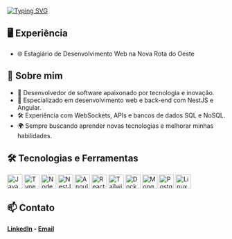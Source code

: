 [![Typing SVG](https://readme-typing-svg.herokuapp.com?font=Fira+Code&size=30&pause=1000&width=435&lines=Ol%C3%A1%2C+meu+nome+%C3%A9+Josu%C3%A9;Hello%2C+my+name+is+Josu%C3%A9;Sou+um+desenvolvedor+de+software;I'm+a+software+developer)](https://git.io/typing-svg)

## 🖥️ Experiência
- 🌐 Estagiário de Desenvolvimento Web na Nova Rota do Oeste

## 📰 Sobre mim
- 🚀 Desenvolvedor de software apaixonado por tecnologia e inovação. 
- 🎯 Especializado em desenvolvimento web e back-end com NestJS e Angular.
- 🛠️ Experiência com WebSockets, APIs e bancos de dados SQL e NoSQL.
- 🌍 Sempre buscando aprender novas tecnologias e melhorar minhas habilidades.

## 🛠️ Tecnologias e Ferramentas
<div>
  <img align="center" alt="JavaScript" height="32" width="35" src="https://cdn.jsdelivr.net/gh/devicons/devicon/icons/javascript/javascript-original.svg" />
  <img align="center" alt="TypeScript" height="32" width="35" src="https://cdn.jsdelivr.net/gh/devicons/devicon/icons/typescript/typescript-original.svg" />
  <img align="center" alt="Node.js" height="32" width="35" src="https://cdn.worldvectorlogo.com/logos/nodejs-icon.svg" />
  <img align="center" alt="NestJS" height="32" width="35" src="https://docs.nestjs.com/assets/logo-small.svg" />
  <img align="center" alt="Angular" height="32" width="35" src="https://upload.wikimedia.org/wikipedia/commons/c/cf/Angular_full_color_logo.svg" />
  <img align="center" alt="React" height="32" width="35" src="https://upload.wikimedia.org/wikipedia/commons/a/a7/React-icon.svg" />
  <img align="center" alt="Tailwind CSS" height="32" width="35" src="https://upload.wikimedia.org/wikipedia/commons/d/d5/Tailwind_CSS_Logo.svg" />
  <img align="center" alt="Docker" height="32" width="35" src="https://cdn.worldvectorlogo.com/logos/docker-4.svg" />
  <img align="center" alt="MongoDB" height="32" width="35" src="https://www.svgrepo.com/show/331488/mongodb.svg" />
  <img align="center" alt="PostgreSQL" height="32" width="35" src="https://cdn.worldvectorlogo.com/logos/postgresql.svg" />
  <img align="center" alt="Linux" height="32" width="35" src="https://cdn.worldvectorlogo.com/logos/tux.svg" />
</div>

## 📫 Contato
#### [LinkedIn](https://www.linkedin.com/in/josueoliveira1/) - [Email](mailto:josue.oliveira8569@gmail.com)
